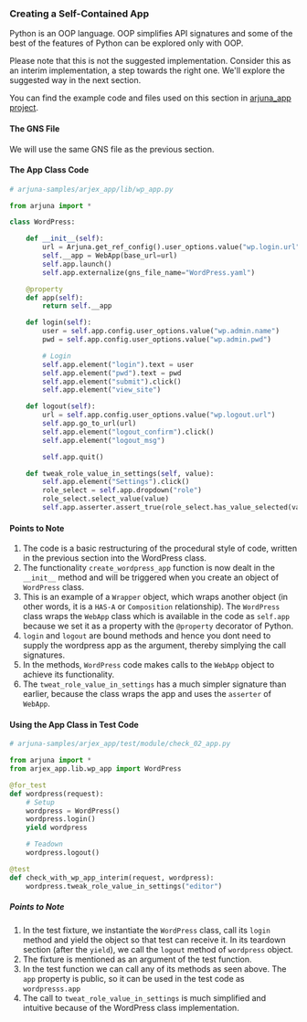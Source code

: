 ### Creating a Self-Contained App

Python is an OOP language. OOP simplifies API signatures and some of the best of the features of Python can be explored only with OOP.

Please note that this is not the suggested implementation. Consider this as an interim implementation, a step towards the right one. We'll explore the suggested way in the next section.

You can find the example code and files used on this section in [arjuna_app project](https://github.com/rahul-verma/arjuna//tree/master/arjuna-samples/arjex_app).

#### The GNS File

We will use the same GNS file as the previous section.

#### The App Class Code

```python
# arjuna-samples/arjex_app/lib/wp_app.py

from arjuna import *

class WordPress:

    def __init__(self):
        url = Arjuna.get_ref_config().user_options.value("wp.login.url")
        self.__app = WebApp(base_url=url)
        self.app.launch()
        self.app.externalize(gns_file_name="WordPress.yaml")

    @property
    def app(self):
        return self.__app

    def login(self):
        user = self.app.config.user_options.value("wp.admin.name")
        pwd = self.app.config.user_options.value("wp.admin.pwd")

        # Login
        self.app.element("login").text = user
        self.app.element("pwd").text = pwd
        self.app.element("submit").click()
        self.app.element("view_site")

    def logout(self):
        url = self.app.config.user_options.value("wp.logout.url")
        self.app.go_to_url(url)
        self.app.element("logout_confirm").click()
        self.app.element("logout_msg")

        self.app.quit()

    def tweak_role_value_in_settings(self, value):
        self.app.element("Settings").click()
        role_select = self.app.dropdown("role")
        role_select.select_value(value)
        self.app.asserter.assert_true(role_select.has_value_selected(value), "Selection of {} as Role".format(value))

```

#### Points to Note
1. The code is a basic restructuring of the procedural style of code, written in the previous section into the WordPress class.
2. The functionality `create_wordpress_app` function is now dealt in the `__init__` method and will be triggered when you create an object of `WordPress` class.
3. This is an example of a `Wrapper` object, which wraps another object (in other words, it is a `HAS-A` or `Composition` relationship). The `WordPress` class wraps the `WebApp` class which is available in the code as `self.app` because we set it as a property with the `@property` decorator of Python.
4. `login` and `logout` are bound methods and hence you dont need to supply the wordpress app as the argument, thereby simplying the call signatures.
5. In the methods, `WordPress` code makes calls to the `WebApp` object to achieve its functionality.
6. The `tweat_role_value_in_settings` has a much simpler signature than earlier, because the class wraps the app and uses the `asserter` of `WebApp`.

#### Using the App Class in Test Code

```python
# arjuna-samples/arjex_app/test/module/check_02_app.py

from arjuna import *
from arjex_app.lib.wp_app import WordPress

@for_test
def wordpress(request):
    # Setup
    wordpress = WordPress()
    wordpress.login()
    yield wordpress

    # Teadown
    wordpress.logout()

@test
def check_with_wp_app_interim(request, wordpress):
    wordpress.tweak_role_value_in_settings("editor")
```

##### Points to Note
1. In the test fixture, we instantiate the `WordPress` class, call its `login` method and yield the object so that test can receive it. In its teardown section (after the `yield`), we call the `logout` method of `wordpress` object.
2. The fixture is mentioned as an argument of the test function.
3. In the test function we can call any of its methods as seen above. The `app` property is public, so it can be used in the test code as `wordpresss.app`
4. The call to `tweat_role_value_in_settings` is much simplified and intuitive because of the WordPress class implementation.

